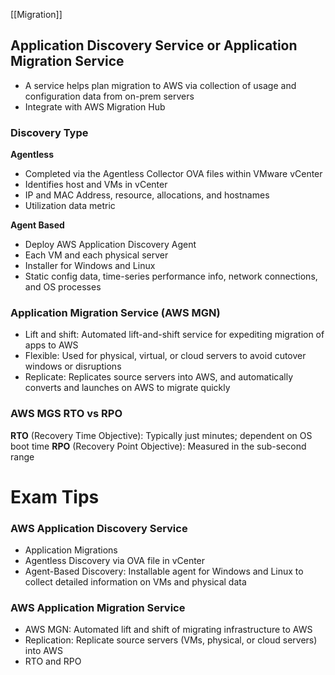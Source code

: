 [[Migration]]

## Application Discovery Service or Application Migration Service

- A service helps plan migration to AWS via collection of usage and configuration data from on-prem servers
- Integrate with AWS Migration Hub


### Discovery Type

**Agentless**
- Completed via the Agentless Collector OVA files within VMware vCenter
- Identifies host and VMs in vCenter
- IP and MAC Address, resource, allocations, and hostnames
- Utilization data metric

**Agent Based**
- Deploy AWS Application Discovery Agent
- Each VM and each physical server
- Installer for Windows and Linux
- Static config data, time-series performance info, network connections, and OS processes

### Application Migration Service (AWS MGN)

- Lift and shift: Automated lift-and-shift service for expediting migration of apps to AWS
- Flexible: Used for physical, virtual, or cloud servers to avoid cutover windows or disruptions
- Replicate: Replicates source servers into AWS, and automatically converts and launches on AWS to migrate quickly

### AWS MGS RTO vs RPO

**RTO** (Recovery Time Objective): Typically just minutes; dependent on OS boot time
**RPO** (Recovery Point Objective): Measured in the sub-second range

# Exam Tips

### AWS Application Discovery Service
- Application Migrations
- Agentless Discovery via OVA file in vCenter
- Agent-Based Discovery: Installable agent for Windows and Linux to collect detailed information on VMs and physical data

### AWS Application Migration Service
- AWS MGN: Automated lift and shift of migrating infrastructure to AWS
- Replication: Replicate source servers (VMs, physical, or cloud servers) into AWS 
- RTO and RPO